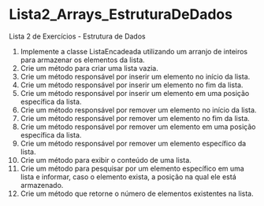 # Lista2_Arrays_EstruturaDeDados
Lista 2 de Exercícios - Estrutura de Dados
1. Implemente a classe ListaEncadeada utilizando um arranjo de inteiros para
armazenar os elementos da lista.
2. Crie um método para criar uma lista vazia.
3. Crie um método responsável por inserir um elemento no início da lista.
4. Crie um método responsável por inserir um elemento no fim da lista.
5. Crie um método responsável por inserir um elemento em uma posição específica
da lista.
6. Crie um método responsável por remover um elemento no início da lista.
7. Crie um método responsável por remover um elemento no fim da lista.
8. Crie um método responsável por remover um elemento em uma posição
específica da lista.
9. Crie um método responsável por remover um elemento específico da lista.
10. Crie um método para exibir o conteúdo de uma lista.
11. Crie um método para pesquisar por um elemento específico em uma lista e
informar, caso o elemento exista, a posição na qual ele está armazenado.
12. Crie um método que retorne o número de elementos existentes na lista.
